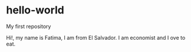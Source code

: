 # hello-world
My first repository

Hi!, my name is Fatima, I am from El Salvador. I am economist and I ove to eat.
